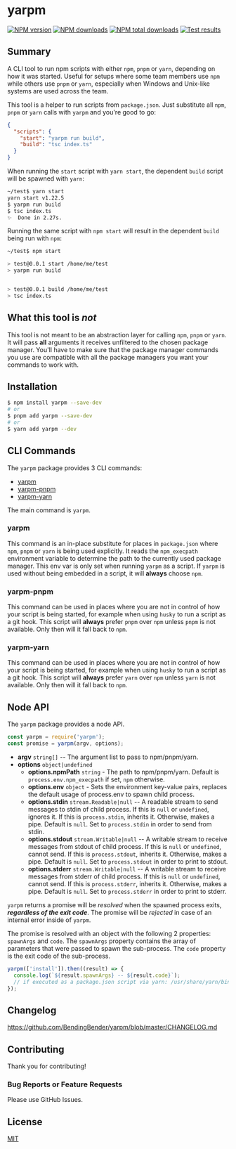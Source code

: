 # yarpm

[![NPM version][npm-version]][npm-url]
[![NPM downloads][npm-downloads]][npm-url]
[![NPM total downloads][npm-total-downloads]][npm-url]
[![Test results][github-actions-tests]][github-actions-tests-url]

## Summary

A CLI tool to run npm scripts with either `npm`, `pnpm` or `yarn`, depending on how it was started. Useful for setups
where some team members use `npm` while others use `pnpm` or `yarn`, especially when Windows and Unix-like systems are
used across the team.

This tool is a helper to run scripts from `package.json`. Just substitute all `npm`, `pnpm` or `yarn` calls with `yarpm`
and you're good to go:

```json
{
  "scripts": {
    "start": "yarpm run build",
    "build": "tsc index.ts"
  }
}
```

When running the `start` script with `yarn start`, the dependent `build` script will be spawned with `yarn`:

```bash
~/test$ yarn start
yarn start v1.22.5
$ yarpm run build
$ tsc index.ts
✨  Done in 2.27s.
```

Running the same script with `npm start` will result in the dependent `build` being run with `npm`:

```bash
~/test$ npm start

> test@0.0.1 start /home/me/test
> yarpm run build


> test@0.0.1 build /home/me/test
> tsc index.ts
```

## What this tool is _not_

This tool is not meant to be an abstraction layer for calling `npm`, `pnpm` or `yarn`. It will pass **all** arguments
it receives unfiltered to the chosen package manager. You'll have to make sure that the package manager commands you use
are compatible with all the package managers you want your commands to work with.

## Installation

```bash
$ npm install yarpm --save-dev
# or
$ pnpm add yarpm --save-dev
# or
$ yarn add yarpm --dev
```

## CLI Commands

The `yarpm` package provides 3 CLI commands:

- [yarpm](#yarpm-1)
- [yarpm-pnpm](#yarpm-pnpm)
- [yarpm-yarn](#yarpm-yarn)

The main command is `yarpm`.

### yarpm

This command is an in-place substitute for places in `package.json` where `npm`, `pnpm` or `yarn` is being used
explicitly. It reads the `npm_execpath` environment variable to determine the path to the currently used package
manager. This env var is only set when running `yarpm` as a script. If `yarpm` is used without being embedded
in a script, it will **always** choose `npm`.

### yarpm-pnpm

This command can be used in places where you are not in control of how your script is being started, for example when
using `husky` to run a script as a git hook. This script will **always** prefer `pnpm` over `npm` unless `pnpm` is not
available. Only then will it fall back to `npm`.

### yarpm-yarn

This command can be used in places where you are not in control of how your script is being started, for example when
using `husky` to run a script as a git hook. This script will **always** prefer `yarn` over `npm` unless `yarn` is not
available. Only then will it fall back to `npm`.

## Node API

The `yarpm` package provides a node API.

```js
const yarpm = require('yarpm');
const promise = yarpm(argv, options);
```

- **argv** `string[]` -- The argument list to pass to npm/pnpm/yarn.
- **options** `object|undefined`
  - **options.npmPath** `string` -
    The path to npm/pnpm/yarn.
    Default is `process.env.npm_execpath` if set, `npm` otherwise.
  - **options.env** `object` -
    Sets the environment key-value pairs, replaces the default usage of process.env to spawn child process.
  - **options.stdin** `stream.Readable|null` --
    A readable stream to send messages to stdin of child process.
    If this is `null` or `undefined`, ignores it.
    If this is `process.stdin`, inherits it.
    Otherwise, makes a pipe.
    Default is `null`.
    Set to `process.stdin` in order to send from stdin.
  - **options.stdout** `stream.Writable|null` --
    A writable stream to receive messages from stdout of child process.
    If this is `null` or `undefined`, cannot send.
    If this is `process.stdout`, inherits it.
    Otherwise, makes a pipe.
    Default is `null`.
    Set to `process.stdout` in order to print to stdout.
  - **options.stderr** `stream.Writable|null` --
    A writable stream to receive messages from stderr of child process.
    If this is `null` or `undefined`, cannot send.
    If this is `process.stderr`, inherits it.
    Otherwise, makes a pipe.
    Default is `null`.
    Set to `process.stderr` in order to print to stderr.

`yarpm` returns a promise will be _resolved_ when the spawned process exits, **_regardless of the exit code_**.
The promise will be _rejected_ in case of an internal error inside of `yarpm`.

The promise is resolved with an object with the following 2 properties: `spawnArgs` and `code`.
The `spawnArgs` property contains the array of parameters that were passed to spawn the sub-process.
The `code` property is the exit code of the sub-process.

```js
yarpm(['install']).then((result) => {
  console.log(`${result.spawnArgs} -- ${result.code}`);
  // if executed as a package.json script via yarn: /usr/share/yarn/bin/yarn.js,install -- 0
});
```

## Changelog

https://github.com/BendingBender/yarpm/blob/master/CHANGELOG.md

## Contributing

Thank you for contributing!

### Bug Reports or Feature Requests

Please use GitHub Issues.

## License

[MIT](https://github.com/BendingBender/yarpm/blob/master/LICENSE)

[npm-url]: https://www.npmjs.com/package/yarpm
[npm-version]: https://shields.io/npm/v/yarpm.svg
[npm-downloads]: https://shields.io/npm/dm/yarpm.svg
[npm-total-downloads]: https://shields.io/npm/dt/yarpm?label=total+downloads
[github-actions-tests]: https://shields.io/github/workflow/status/BendingBender/yarpm/Run%20Tests/master
[github-actions-tests-url]: https://github.com/BendingBender/yarpm/actions?query=workflow%3A%22Run+Tests%22
